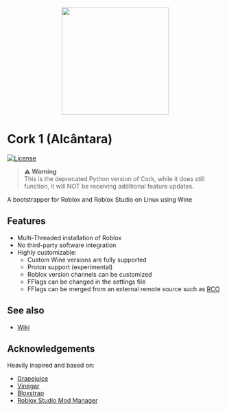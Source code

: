 <p align="center">
    <br/>
    <img src="https://github.com/Bugadinho/Cork/raw/master/resources/cork.svg" height="250"/>
    <br/>
    <h1>Cork 1 (Alcântara)</h1>
<p>

[![License](https://img.shields.io/github/license/Bugadinho/Cork)](https://github.com/Bugadinho/Cork/blob/python/LICENSE)

> **⚠️ Warning**<br>
> This is the deprecated Python version of Cork, while it does still function, it will NOT be receiving additional feature updates.

A bootstrapper for Roblox and Roblox Studio on Linux using Wine

## Features
* Multi-Threaded installation of Roblox
* No third-party software integration
* Highly customizable:
    * Custom Wine versions are fully supported
    * Proton support (experimental)
    * Roblox version channels can be customized
    * FFlags can be changed in the settings file
    * FFlags can be merged from an external remote source such as [RCO](https://github.com/L8X/Roblox-Client-Optimizer)

## See also
* [Wiki](https://github.com/Bugadinho/Cork/wiki)

## Acknowledgements
Heavily inspired and based on:
* [Grapejuice](https://gitlab.com/brinkervii/grapejuice)
* [Vinegar](https://github.com/vinegarhq/vinegar)
* [Bloxstrap](https://github.com/pizzaboxer/bloxstrap)
* [Roblox Studio Mod Manager](https://github.com/MaximumADHD/Roblox-Studio-Mod-Manager)